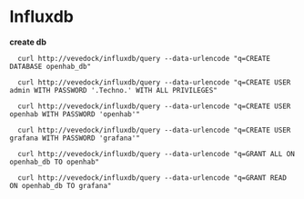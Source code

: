 
# Influxdb

**create db**


      curl http://vevedock/influxdb/query --data-urlencode "q=CREATE DATABASE openhab_db"
    
      curl http://vevedock/influxdb/query --data-urlencode "q=CREATE USER admin WITH PASSWORD '.Techno.' WITH ALL PRIVILEGES"
    
      curl http://vevedock/influxdb/query --data-urlencode "q=CREATE USER openhab WITH PASSWORD 'openhab'"
    
      curl http://vevedock/influxdb/query --data-urlencode "q=CREATE USER grafana WITH PASSWORD 'grafana'"
    
      curl http://vevedock/influxdb/query --data-urlencode "q=GRANT ALL ON openhab_db TO openhab"
    
      curl http://vevedock/influxdb/query --data-urlencode "q=GRANT READ ON openhab_db TO grafana"

